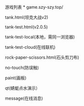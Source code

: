游戏列表 *   game.szy-szy.top/

tank.html(坦克大战v2)

tank-test.html(v2.0.5)

tank-test-local(本地，需同一浏览器)

tank-test-cloud(在线联机)

rock-paper-scissors.html(石头剪刀布)

no-touch(防误触)

paint(画板)

qt(蜻蜓点水演示）

message(在线消息)
